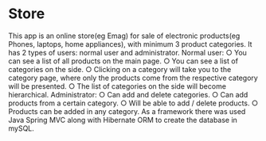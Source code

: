 # Store
This app is an online store(eg Emag) for sale of electronic products(eg Phones, laptops, home appliances), with minimum 3 product categories.
It has 2 types of users: normal user and administrator.
Normal user:
○ You can see a list of all products on the main page.
○ You can see a list of categories on the side.
○ Clicking on a category will take you to the category page, where only the products come from the respective category will be presented.
○ The list of categories on the side will become hierarchical.
Administrator:
○ Can add and delete categories.
○ Can add products from a certain category.
○ Will be able to add / delete products.
○ Products can be added in any category.
As a framework there was used Java Spring MVC along with Hibernate ORM to create the database in mySQL.
